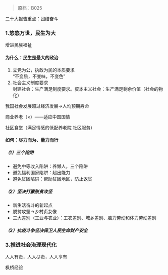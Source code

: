 > 原档：B025

二十大报告重点：团结奋斗

### 1.悠悠万世，民生为大

增进民族福祉

#### 为什么：民生是最大的政治

1. 立党为公，执政为民的本质要求<br>“不变质，不变味，不变色”
2. 社会主义制度要求<br>封建社会：生产满足制度要求。资本主义社会：生产满足剩余价值（社会的物化）

我国社会发展超过经济发展→人均预期寿命

商业养老（×）——适应中国国情

社区食堂（满足情感的低配养老院 社区服务）

#### 如何：尽力而为、量力而行

##### （1）三个陷阱

- 避免中等收入陷阱：养懒人，三个陷阱
- 避免福利国家陷阱：超出能力
- 避免贫困陷阱：帮助贫困地区，防止返贫

##### （2）坚决打赢脱贫攻坚

- 新生活奋斗的新起点
- 脱贫攻坚→乡村贞女像
- 三大差别（工业与农业）：工农差别、城乡差别、脑力劳动和体力劳动差别

##### （3）抗疫斗争坚决保卫人民生命财产安全

### 3.推进社会治理现代化

人人有责，人人尽责，人人享有

枫桥经验